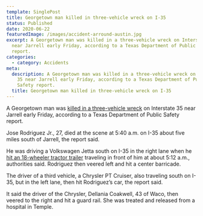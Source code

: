 ```yaml
---
template: SinglePost
title: Georgetown man killed in three-vehicle wreck on I-35
status: Published
date: 2020-06-22
featuredImage: /images/accident-arround-austin.jpg
excerpt: A Georgetown man was killed in a three-vehicle wreck on Interstate 35
  near Jarrell early Friday, according to a Texas Department of Public Safety
  report.
categories:
  - category: Accidents
meta:
  description: A Georgetown man was killed in a three-vehicle wreck on Interstate
    35 near Jarrell early Friday, according to a Texas Department of Public
    Safety report.
  title: Georgetown man killed in three-vehicle wreck on I-35
---
```

<!--StartFragment-->

A Georgetown man was [killed in a three-vehicle wreck](/practice-areas/wrongful-death-attorney/) on Interstate 35 near Jarrell early Friday, according to a Texas Department of Public Safety report.

Jose Rodriguez Jr., 27, died at the scene at 5:40 a.m. on I-35 about five miles south of Jarrell, the report said.

He was driving a Volkswagen Jetta south on I-35 in the right lane when he [hit an 18-wheeler tractor trailer](/practice-areas/truck-accident-lawyer/) traveling in front of him at about 5:12 a.m., authorities said. Rodriguez then veered left and hit a center barricade.

The driver of a third vehicle, a Chrysler PT Cruiser, also traveling south on I-35, but in the left lane, then hit Rodriguez’s car, the report said.

It said the driver of the Chrysler, Dellania Coakwell, 43 of Waco, then veered to the right and hit a guard rail. She was treated and released from a hospital in Temple.

<!--EndFragment-->
